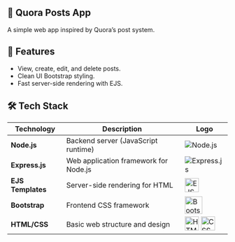 ## 📝 Quora Posts App

A simple web app inspired by Quora’s post system.

## 🚀 Features

- View, create, edit, and delete posts.
- Clean UI Bootstrap styling.
- Fast server-side rendering with EJS.

## 🛠️ Tech Stack

| Technology                | Description                            | Logo |
|---------------------------|----------------------------------------|------|
| **Node.js**               | Backend server (JavaScript runtime)    | ![Node.js](https://nodejs.org/static/images/logo.svg) |
| **Express.js**            | Web application framework for Node.js  | ![Express.js](https://upload.wikimedia.org/wikipedia/commons/6/40/Expressjs.png) |
| **EJS Templates**         | Server-side rendering for HTML         | <img src="https://ejs.co/favicon.ico" alt="EJS" width="32"/> |
| **Bootstrap**             | Frontend CSS framework                 | <img src="https://getbootstrap.com/docs/5.0/assets/brand/bootstrap-logo.svg" alt="Bootstrap" width="40"/> |
| **HTML/CSS**              | Basic web structure and design         | <img src="https://upload.wikimedia.org/wikipedia/commons/6/61/HTML5_logo_and_wordmark.svg" alt="HTML5" width="32"/> <img                                                                                               src="https://upload.wikimedia.org/wikipedia/commons/d/d5/CSS3_logo_and_wordmark.svg" alt="CSS3" width="32"/> |
